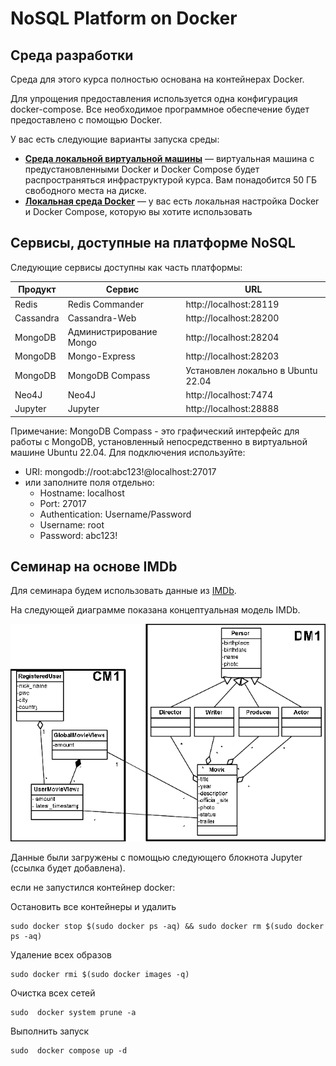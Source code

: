 # NoSQL Platform on Docker

## Среда разработки
Среда для этого курса полностью основана на контейнерах Docker.

Для упрощения предоставления используется одна конфигурация docker-compose. Все необходимое программное обеспечение будет предоставлено с помощью Docker.

У вас есть следующие варианты запуска среды:

* [**Среда локальной виртуальной машины**](./LocalVirtualMachine.md) — виртуальная машина с предустановленными Docker и Docker Compose будет распространяться инфраструктурой курса. Вам понадобится 50 ГБ свободного места на диске.
* [**Локальная среда Docker**](./LocalDocker.md) — у вас есть локальная настройка Docker и Docker Compose, которую вы хотите использовать

## Сервисы, доступные на платформе NoSQL
Следующие сервисы доступны как часть платформы:

 | Продукт | Сервис | URL |
|---------|---------|-------|
| Redis | Redis Commander | http://localhost:28119 |
| Cassandra | Cassandra-Web | http://localhost:28200 |
| MongoDB | Администрирование Mongo | http://localhost:28204 |
| MongoDB | Mongo-Express | http://localhost:28203 |
| MongoDB | MongoDB Compass | Установлен локально в Ubuntu 22.04 |
| Neo4J | Neo4J | http://localhost:7474 |
| Jupyter | Jupyter | http://localhost:28888 |

Примечание: MongoDB Compass - это графический интерфейс для работы с MongoDB, установленный непосредственно в виртуальной машине Ubuntu 22.04. Для подключения используйте:
- URI: mongodb://root:abc123!@localhost:27017
- или заполните поля отдельно:
  * Hostname: localhost
  * Port: 27017
  * Authentication: Username/Password
  * Username: root
  * Password: abc123!


## Семинар на основе IMDb

Для семинара будем использовать данные из [IMDb](https://www.imdb.com/).

На следующей диаграмме показана концептуальная модель IMDb.

![Alt ​​Image Text](./images/IMDB-domain-and-context-data-model.png "Lightsail Homepage")

Данные были загружены с помощью следующего блокнота Jupyter (ссылка будет добавлена).

если не запустился контейнер docker:


Остановить все контейнеры и удалить

```
sudo docker stop $(sudo docker ps -aq) && sudo docker rm $(sudo docker ps -aq)
```

Удаление всех образов

```
sudo docker rmi $(sudo docker images -q)
```

Очистка всех сетей

```
sudo  docker system prune -a
```

Выполнить запуск  

```
sudo  docker compose up -d
```
